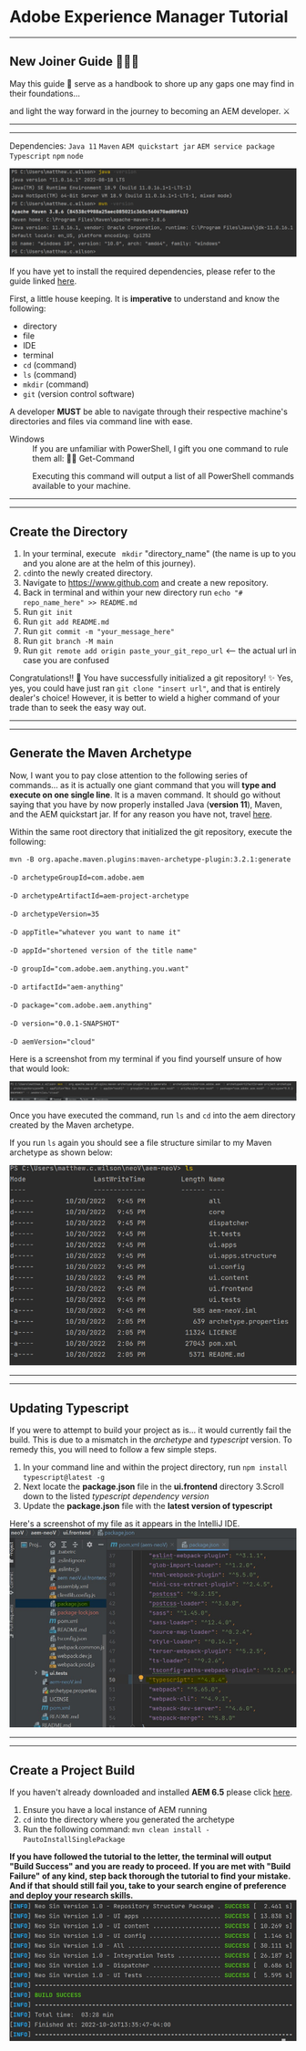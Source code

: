 # Adobe Experience Manager Tutorial
---
 New Joiner Guide 👨🏾‍💻 
--


May this guide 📖 serve as a handbook to shore up any gaps one may find in their foundations...  


and light the way forward in the journey to becoming an AEM developer. ⚔️

---
---

Dependencies: `Java 11` `Maven` `AEM quickstart jar` `AEM service package` `Typescript` `npm` `node` 

![alt text](https://github.com/matthew-acn/aem_guide/blob/main/dependencies.png)

If you have yet to install the required dependencies, please refer to the guide linked [here](https://github.com/dylansql/aem-guide-dependency-installation). 

First, a little house keeping. It is **imperative** to understand and know the following: 
* directory
* file
* IDE
* terminal
* `cd` (command)
* `ls` (command)
* `mkdir` (command)
* `git` (version control software)

A developer **MUST** be able to navigate through their respective machine's directories and files via command line with ease. 

<dl>
  <dt>Windows</dt> 
<dd>If you are unfamiliar with PowerShell, I gift you one command to rule them all: 💍🌋 Get-Command 
 
  Executing this command will output a list of all PowerShell commands available to your machine. </dd>
</dl>  


---
---
Create the Directory
--

1. In your terminal, execute ` mkdir` "directory_name" (the name is up to you and you alone are at the helm of this journey).
2. `cd`into the newly created directory.
3. Navigate to https://www.github.com and create a new repository.
4. Back in terminal and within your new directory run `echo "# repo_name_here" >> README.md`
5. Run `git init`
6. Run `git add README.md`
7. Run `git commit -m "your_message_here"`
8. Run `git branch -M main`
9. Run `git remote add origin paste_your_git_repo_url` <-- the actual url in case you are confused

Congratulations!! 🥳 You have successfully initialized a git repository! ✨ Yes, yes, you could have just ran `git clone "insert url"`, and that is entirely dealer's choice! However, it is better to wield a higher command of your trade than to seek the easy way out.


---
---
Generate the Maven Archetype
--
Now, I want you to pay close attention to the following series of commands... as it is actually one giant command that you will **type and execute on one single line**. It is a maven command. It should go without saying that you have by now properly installed Java (**version 11**), Maven, and the AEM quickstart jar. If for any reason you have not, travel [here](https://github.com/matthew-acn/aem_guide/blob/main/AEM.md).

Within the same root directory that initialized the git repository, execute the following:

```
mvn -B org.apache.maven.plugins:maven-archetype-plugin:3.2.1:generate 

-D archetypeGroupId=com.adobe.aem 

-D archetypeArtifactId=aem-project-archetype

-D archetypeVersion=35 

-D appTitle="whatever you want to name it" 

-D appId="shortened version of the title name"

-D groupId="com.adobe.aem.anything.you.want" 

-D artifactId="aem-anything"

-D package="com.adobe.aem.anything" 

-D version="0.0.1-SNAPSHOT"

-D aemVersion="cloud"
```


Here is a screenshot from my terminal if you find yourself unsure of how that would look:

![alt text](https://github.com/matthew-acn/aem_guide/blob/main/mvn%20com.png)


Once you have executed the command, run `ls` and `cd` into the aem directory created by the Maven archetype.

If you run `ls` again you should see a file structure similar to my Maven archetype as shown below:

![alt text](https://github.com/matthew-acn/aem_guide/blob/main/Maven%20archetype.png)


---
---
Updating Typescript
---

If you were to attempt to build your project as is... it would currently fail the build. This is due to a mismatch in the *archetype* and *typescript* version. To remedy this, you will need to follow a few simple steps.

1. In your command line and within the project directory, run `npm install typescript@latest -g`
2. Next locate the **package.json** file in the **ui.frontend** directory 
3.Scroll down to the listed *typescript dependency version*
4. Update the **package.json** file with the **latest version of typescript**

Here's a screenshot of my file as it appears in the IntelliJ IDE.
![alt text](https://github.com/matthew-acn/aem_guide/blob/main/Typescript%20version.jpg)

---
---
Create a Project Build 
---

If you haven't already downloaded and installed **AEM 6.5** please click [here](https://github.com/matthew-acn/aem_guide/blob/main/AEM.md).

1. Ensure you have a local instance of AEM running
2. `cd` into the directory where you generated the archetype
3. Run the following command: `mvn clean install -PautoInstallSinglePackage`

**If you have followed the tutorial to the letter, the terminal will output "Build Success" and you are ready to proceed.**
**If you are met with "Build Failure" of any kind, step back thorough the tutorial to find your mistake. And if that should still fail you, take to your search engine of preference and deploy your research skills.**
![alt text](https://github.com/matthew-acn/aem_guide/blob/main/Build%20Success.jpg)
